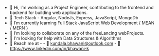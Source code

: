 - 👋 Hi, I’m working as a Project Engineer, contributing to the frontend and backend for building web applications.
- 🍔 Tech Stack - Angular, NodeJs, Express, JavaScript, MongoDb
- 🌱 I’m currently learning Full Stack JavaScript Web Development { MEAN / MERN }
- 💞️ I’m looking to collaborate on any of the freeLancing webProjects.
- 🤝 I'm looking for help with Data Structures & Algorithms
- 🔗 Reach me at -
      - 📧 kundala.bhawani@outlook.com
      - 📝 https://www.linkedin.com/in/bhawani-k
	  
